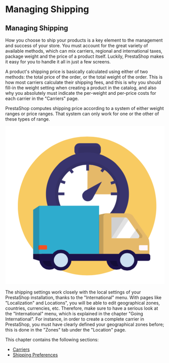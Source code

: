 # Managing Shipping

## Managing Shipping <a id="ManagingShipping-ManagingShipping"></a>

How you choose to ship your products is a key element to the management and success of your store. You must account for the great variety of available methods, which can mix carriers, regional and international taxes, package weight and the price of a product itself. Luckily, PrestaShop makes it easy for you to handle it all in just a few screens.

A product's shipping price is basically calculated using either of two methods: the total price of the order, or the total weight of the order. This is how most carriers calculate their shipping fees, and this is why you should fill-in the weight setting when creating a product in the catalog, and also why you absolutely must indicate the per-weight and per-price costs for each carrier in the "Carriers" page.

PrestaShop computes shipping price according to a system of either weight ranges or price ranges. That system can only work for one or the other of these types of range.

![](../../../.gitbook/assets/51839913%20%284%29%20%284%29.png)

The shipping settings work closely with the local settings of your PrestaShop installation, thanks to the "International" menu. With pages like "Localization" and Locations", you will be able to edit geographical zones, countries, currencies, etc. Therefore, make sure to have a serious look at the "International" menu, which is explained in the chapter "Going International". For instance, in order to create a complete carrier in PrestaShop, you must have clearly defined your geographical zones before; this is done in the "Zones" tab under the "Location" page.

This chapter contains the following sections:

* [Carriers](carriers.md)
* [Shipping Preferences](shipping-preferences.md)

